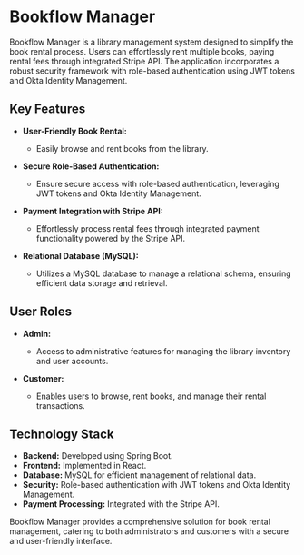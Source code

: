 # Bookflow Manager

Bookflow Manager is a library management system designed to simplify the book rental process. Users can effortlessly rent multiple books, paying rental fees through integrated Stripe API. The application incorporates a robust security framework with role-based authentication using JWT tokens and Okta Identity Management.

## Key Features

- **User-Friendly Book Rental:**
  - Easily browse and rent books from the library.

- **Secure Role-Based Authentication:**
  - Ensure secure access with role-based authentication, leveraging JWT tokens and Okta Identity Management.

- **Payment Integration with Stripe API:**
  - Effortlessly process rental fees through integrated payment functionality powered by the Stripe API.

- **Relational Database (MySQL):**
  - Utilizes a MySQL database to manage a relational schema, ensuring efficient data storage and retrieval.

## User Roles

- **Admin:**
  - Access to administrative features for managing the library inventory and user accounts.

- **Customer:**
  - Enables users to browse, rent books, and manage their rental transactions.

## Technology Stack

- **Backend:** Developed using Spring Boot.
- **Frontend:** Implemented in React.
- **Database:** MySQL for efficient management of relational data.
- **Security:** Role-based authentication with JWT tokens and Okta Identity Management.
- **Payment Processing:** Integrated with the Stripe API.

Bookflow Manager provides a comprehensive solution for book rental management, catering to both administrators and customers with a secure and user-friendly interface.
